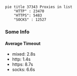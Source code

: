 
```mermaid
pie title 37343 Proxies in list
    "HTTP" : 23470
    "HTTPS": 5483
    "SOCKS" : 12527
```

### Some Info
#### Average Timeout

- mixed: 2.8s
- http: 1.4s
- https: 8.7s
- socks: 6.6s